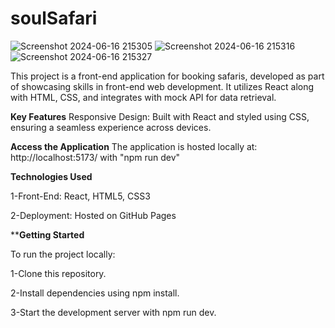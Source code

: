 # soulSafari

![Screenshot 2024-06-16 215305](https://github.com/manishCoder123/soulSafari/assets/137485898/67be39f2-64b7-4c5f-9ef2-64608310be44)
![Screenshot 2024-06-16 215316](https://github.com/manishCoder123/soulSafari/assets/137485898/5221b4e1-6ef6-4bb7-82db-69372de9fabc)
![Screenshot 2024-06-16 215327](https://github.com/manishCoder123/soulSafari/assets/137485898/e741c084-1d2e-4209-a367-5f41ab56746a)

This project is a front-end application for booking safaris, developed as part of showcasing skills in front-end web development. It utilizes React along with HTML, CSS, and integrates with mock API for data retrieval.

****Key Features****
Responsive Design: Built with React and styled using CSS, ensuring a seamless experience across devices.

****Access the Application****
The application is hosted locally at: http://localhost:5173/ with "npm run dev"

**Technologies Used**

1-Front-End: React, HTML5, CSS3

2-Deployment: Hosted on GitHub Pages

******Getting Started****

To run the project locally:

1-Clone this repository.

2-Install dependencies using npm install.

3-Start the development server with npm run dev.
